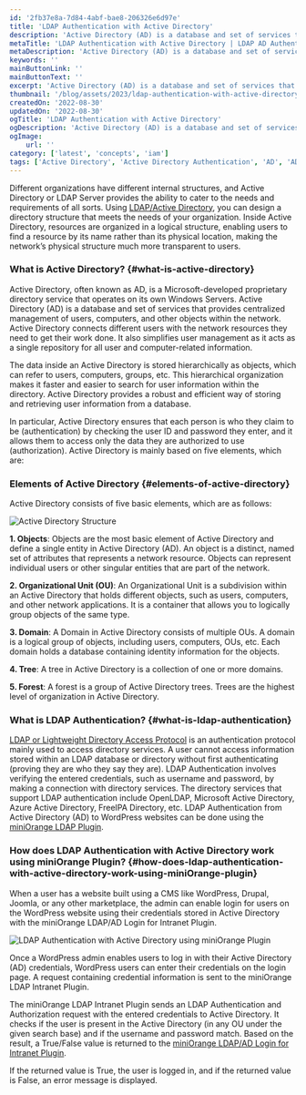 ```yaml
---
id: '2fb37e8a-7d84-4abf-bae8-206326e6d97e'
title: 'LDAP Authentication with Active Directory'
description: 'Active Directory (AD) is a database and set of services that provides centralized management of users, computers and other objects within the network.'
metaTitle: 'LDAP Authentication with Active Directory | LDAP AD Authentication'
metaDescription: 'Active Directory (AD) is a database and set of services that provides centralized management of users, computers and other objects within the network.'
keywords: ''
mainButtonLink: ''
mainButtonText: ''
excerpt: 'Active Directory (AD) is a database and set of services that provides centralized management of users, computers and other objects within the network.'
thumbnail: '/blog/assets/2023/ldap-authentication-with-active-directory.webp'
createdOn: '2022-08-30'
updatedOn: '2022-08-30'
ogTitle: 'LDAP Authentication with Active Directory'
ogDescription: 'Active Directory (AD) is a database and set of services that provides centralized management of users, computers and other objects within the network.'
ogImage:
    url: ''
category: ['latest', 'concepts', 'iam']
tags: ['Active Directory', 'Active Directory Authentication', 'AD', 'AD Login', 'LDAP Authentication', 'LDAP Integration', 'LDAP Login']
---
```


Different organizations have different internal structures, and Active Directory or LDAP Server provides the ability to cater to the needs and requirements of all sorts. Using [LDAP/Active Directory](https://plugins.miniorange.com/wordpress-ldap-login-intranet-sites), you can design a directory structure that meets the needs of your organization. Inside Active Directory, resources are organized in a logical structure, enabling users to find a resource by its name rather than its physical location, making the network’s physical structure much more transparent to users.

### What is Active Directory? {#what-is-active-directory}

Active Directory, often known as AD, is a Microsoft-developed proprietary directory service that operates on its own Windows Servers. Active Directory (AD) is a database and set of services that provides centralized management of users, computers, and other objects within the network. Active Directory connects different users with the network resources they need to get their work done. It also simplifies user management as it acts as a single repository for all user and computer-related information.

The data inside an Active Directory is stored hierarchically as objects, which can refer to users, computers, groups, etc. This hierarchical organization makes it faster and easier to search for user information within the directory. Active Directory provides a robust and efficient way of storing and retrieving user information from a database.

In particular, Active Directory ensures that each person is who they claim to be (authentication) by checking the user ID and password they enter, and it allows them to access only the data they are authorized to use (authorization). Active Directory is mainly based on five elements, which are:

### Elements of Active Directory {#elements-of-active-directory}

Active Directory consists of five basic elements, which are as follows:

![Active Directory Structure](/blog/assets/2023/ad-structure-elements.webp)

**1. Objects**: Objects are the most basic element of Active Directory and define a single entity in Active Directory (AD). An object is a distinct, named set of attributes that represents a network resource. Objects can represent individual users or other singular entities that are part of the network.

**2. Organizational Unit (OU)**: An Organizational Unit is a subdivision within an Active Directory that holds different objects, such as users, computers, and other network applications. It is a container that allows you to logically group objects of the same type.

**3. Domain**: A Domain in Active Directory consists of multiple OUs. A domain is a logical group of objects, including users, computers, OUs, etc. Each domain holds a database containing identity information for the objects.

**4. Tree**: A tree in Active Directory is a collection of one or more domains.

**5. Forest**: A forest is a group of Active Directory trees. Trees are the highest level of organization in Active Directory.

### What is LDAP Authentication? {#what-is-ldap-authentication}

[LDAP or Lightweight Directory Access Protocol](https://plugins.miniorange.com/guide-to-setup-kerberos-single-sign-sso) is an authentication protocol mainly used to access directory services. A user cannot access information stored within an LDAP database or directory without first authenticating (proving they are who they say they are). LDAP Authentication involves verifying the entered credentials, such as username and password, by making a connection with directory services. The directory services that support LDAP authentication include OpenLDAP, Microsoft Active Directory, Azure Active Directory, FreeIPA Directory, etc. LDAP Authentication from Active Directory (AD) to WordPress websites can be done using the [miniOrange LDAP Plugin](https://plugins.miniorange.com/wordpress-ldap-login-intranet-sites).

### How does LDAP Authentication with Active Directory work using miniOrange Plugin? {#how-does-ldap-authentication-with-active-directory-work-using-miniOrange-plugin}

When a user has a website built using a CMS like WordPress, Drupal, Joomla, or any other marketplace, the admin can enable login for users on the WordPress website using their credentials stored in Active Directory with the miniOrange LDAP/AD Login for Intranet Plugin.

![LDAP Authentication with Active Directory using miniOrange Plugin](/blog/assets/2023/ldap-authentication-with-ad-using-miniOrange-plugin.webp)

Once a WordPress admin enables users to log in with their Active Directory (AD) credentials, WordPress users can enter their credentials on the login page. A request containing credential information is sent to the miniOrange LDAP Intranet Plugin.

The miniOrange LDAP Intranet Plugin sends an LDAP Authentication and Authorization request with the entered credentials to Active Directory. It checks if the user is present in the Active Directory (in any OU under the given search base) and if the username and password match. Based on the result, a True/False value is returned to the [miniOrange LDAP/AD Login for Intranet Plugin](https://plugins.miniorange.com/wordpress-ldap-login-cloud).

If the returned value is True, the user is logged in, and if the returned value is False, an error message is displayed.

